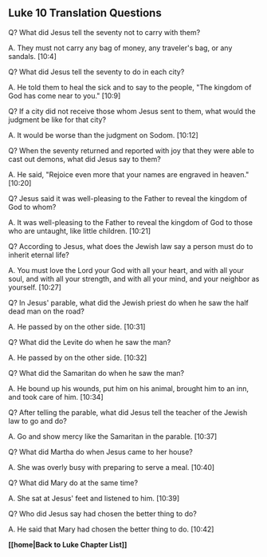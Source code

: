 ## Luke 10 Translation Questions ##

Q? What did Jesus tell the seventy not to carry with them?

A. They must not carry any bag of money, any traveler's bag, or any sandals. [10:4]

Q? What did Jesus tell the seventy to do in each city?

A. He told them to heal the sick and to say to the people, "The kingdom of God has come near to you." [10:9]

Q? If a city did not receive those whom Jesus sent to them, what would the judgment be like for that city?

A. It would be worse than the judgment on Sodom. [10:12]

Q? When the seventy returned and reported with joy that they were able to cast out demons, what did Jesus say to them?

A. He said, "Rejoice even more that your names are engraved in heaven." [10:20]

Q? Jesus said it was well-pleasing to the Father to reveal the kingdom of God to whom?

A. It was well-pleasing to the Father to reveal the kingdom of God to those who are untaught, like little children. [10:21]

Q? According to Jesus, what does the Jewish law say a person must do to inherit eternal life?

A. You must love the Lord your God with all your heart, and with all your soul, and with all your strength, and with all your mind, and your neighbor as yourself. [10:27]

Q? In Jesus' parable, what did the Jewish priest do when he saw the half dead man on the road?

A. He passed by on the other side. [10:31]

Q? What did the Levite do when he saw the man?

A. He passed by on the other side. [10:32]

Q? What did the Samaritan do when he saw the man?

A. He bound up his wounds, put him on his animal, brought him to an inn, and took care of him. [10:34]

Q? After telling the parable, what did Jesus tell the teacher of the Jewish law to go and do?

A. Go and show mercy like the Samaritan in the parable. [10:37]

Q? What did Martha do when Jesus came to her house?

A. She was overly busy with preparing to serve a meal. [10:40]

Q? What did Mary do at the same time?

A. She sat at Jesus' feet and listened to him. [10:39]

Q? Who did Jesus say had chosen the better thing to do?

A. He said that Mary had chosen the better thing to do. [10:42]

__[[home|Back to Luke Chapter List]]__

